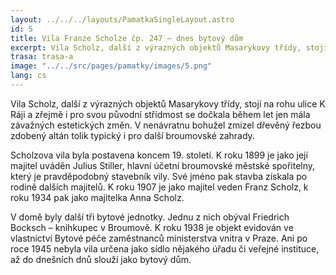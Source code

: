 ```yaml
---
layout: ../../../layouts/PamatkaSingleLayout.astro
id: 5
title: Vila Franze Scholze čp. 247 – dnes bytový dům
excerpt: Vila Scholz, další z výrazných objektů Masarykovy třídy, stojí na rohu ulice K Ráji a zřejmě i pro svou původní střídmost se dočkala během let jen mála závažných estetických změn. V nenávratnu bohužel zmizel dřevěný řezbou zdobený altán tolik typický i pro další broumovské zahrady.
trasa: trasa-a
image: "../../src/pages/pamatky/images/5.png"
lang: cs
---
```


Vila Scholz, další z výrazných objektů Masarykovy třídy, stojí na rohu ulice K Ráji a zřejmě i pro svou původní střídmost se dočkala během let jen mála závažných estetických změn. V nenávratnu bohužel zmizel dřevěný řezbou zdobený altán tolik typický i pro další broumovské zahrady.

Scholzova vila byla postavena koncem 19. století. K roku 1899 je jako její majitel uváděn Julius Stiller, hlavní účetní broumovské městské spořitelny, který je pravděpodobný stavebník vily. Své jméno pak stavba získala po rodině dalších majitelů. K roku 1907 je jako majitel veden Franz Scholz, k roku 1934 pak jako majitelka Anna Scholz.

V domě byly další tři bytové jednotky. Jednu z nich obýval Friedrich Bocksch – knihkupec v Broumově. K roku 1938 je objekt evidován ve vlastnictví Bytové péče zaměstnanců ministerstva vnitra v Praze. Ani po roce 1945 nebyla vila určena jako sídlo nějakého úřadu či veřejné instituce, až do dnešních dnů slouží jako bytový dům.


